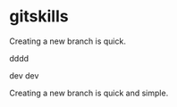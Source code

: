 # gitskills

Creating a new branch is quick.


dddd

dev   dev


Creating a new branch is quick and simple.
